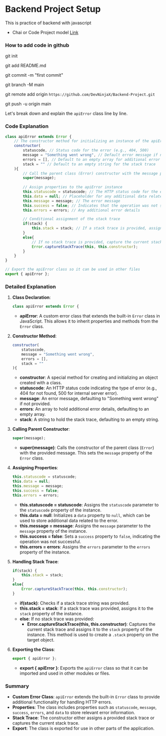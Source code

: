 # Backend Project Setup

This is practice of backend with javascript
- Chai or Code Project model [Link](https://app.eraser.io/workspace/YtPqZ1VogxGy1jzIDkzj?origin=share)

### How to add code in github 

git init

git add README.md

git commit -m "first commit"

git branch -M main

git remote add origin `https://github.com/DevNinjaX/Backend-Project.git`

git push -u origin main

Let's break down and explain the `apiError` class line by line.

### Code Explanation

```javascript
class apiError extends Error {
    // The constructor method for initializing an instance of the apiError class
    constructor(
        statuscode, // Status code for the error (e.g., 404, 500)
        message = "Something went wrong", // Default error message if none is provided
        errors = [], // Default to an empty array for additional error details
        stack = "" // Default to an empty string for the stack trace
    ){
        // Call the parent class (Error) constructor with the message parameter
        super(message);
        
        // Assign properties to the apiError instance
        this.statuscode = statuscode; // The HTTP status code for the error
        this.data = null; // Placeholder for any additional data related to the error
        this.message = message; // The error message
        this.success = false; // Indicates that the operation was not successful
        this.errors = errors; // Any additional error details

        // Conditional assignment of the stack trace
        if(stack) {
            this.stack = stack; // If a stack trace is provided, assign it to this.stack
        }
        else{
            // If no stack trace is provided, capture the current stack trace
            Error.captureStackTrace(this, this.constructor);
        }
    }
}

// Export the apiError class so it can be used in other files
export { apiError };
```

### Detailed Explanation

1. **Class Declaration**:
    ```javascript
    class apiError extends Error {
    ```
    - **apiError**: A custom error class that extends the built-in `Error` class in JavaScript. This allows it to inherit properties and methods from the `Error` class.

2. **Constructor Method**:
    ```javascript
    constructor(
        statuscode,
        message = "Something went wrong",
        errors = [],
        stack = ""
    ){
    ```
    - **constructor**: A special method for creating and initializing an object created with a class.
    - **statuscode**: An HTTP status code indicating the type of error (e.g., 404 for not found, 500 for internal server error).
    - **message**: An error message, defaulting to "Something went wrong" if not provided.
    - **errors**: An array to hold additional error details, defaulting to an empty array.
    - **stack**: A string to hold the stack trace, defaulting to an empty string.

3. **Calling Parent Constructor**:
    ```javascript
    super(message);
    ```
    - **super(message)**: Calls the constructor of the parent class (`Error`) with the provided message. This sets the `message` property of the `Error` class.

4. **Assigning Properties**:
    ```javascript
    this.statuscode = statuscode;
    this.data = null;
    this.message = message;
    this.success = false;
    this.errors = errors;
    ```
    - **this.statuscode = statuscode**: Assigns the `statuscode` parameter to the `statuscode` property of the instance.
    - **this.data = null**: Initializes a `data` property to `null`, which can be used to store additional data related to the error.
    - **this.message = message**: Assigns the `message` parameter to the `message` property of the instance.
    - **this.success = false**: Sets a `success` property to `false`, indicating the operation was not successful.
    - **this.errors = errors**: Assigns the `errors` parameter to the `errors` property of the instance.

5. **Handling Stack Trace**:
    ```javascript
    if(stack) {
        this.stack = stack;
    }
    else{
        Error.captureStackTrace(this, this.constructor);
    }
    ```
    - **if(stack)**: Checks if a stack trace string was provided.
    - **this.stack = stack**: If a stack trace was provided, assigns it to the `stack` property of the instance.
    - **else**: If no stack trace was provided:
        - **Error.captureStackTrace(this, this.constructor)**: Captures the current stack trace and assigns it to the `stack` property of the instance. This method is used to create a `.stack` property on the target object.

6. **Exporting the Class**:
    ```javascript
    export { apiError };
    ```
    - **export { apiError }**: Exports the `apiError` class so that it can be imported and used in other modules or files.

### Summary

- **Custom Error Class**: `apiError` extends the built-in `Error` class to provide additional functionality for handling HTTP errors.
- **Properties**: The class includes properties such as `statuscode`, `message`, `success`, `errors`, and `data` to store relevant error information.
- **Stack Trace**: The constructor either assigns a provided stack trace or captures the current stack trace.
- **Export**: The class is exported for use in other parts of the application.
